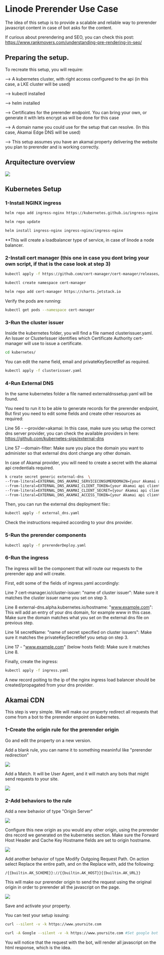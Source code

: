 # Linode Prerender Use Case

The idea of this setup is to provide a scalable and reliable way to prerender javascript content in case of bot asks for the content.

If curious about prerendering and SEO, you can check this post: https://www.rankmovers.com/understanding-pre-rendering-in-seo/

## Preparing the setup.

To recreate this setup, you will require:

--> A kubernetes cluster, with right access configured to the api (in this case, a LKE cluster will be used)  

--> kubectl installed  

--> helm installed

--> Certificates for the prerender endpoint. You can bring your own, or generate it with lets encrypt as will be done for this case

--> A domain name you could use for the setup that can resolve. (In this case, Akamai Edge DNS will be used)

--> This setup assumes you have an akamai property delivering the website you plan to prerender and is working correctly.


## Arquitecture overview


![](imgs/prerender.png)

## Kubernetes Setup

### 1-Install NGINX ingress


```bash
helm repo add ingress-nginx https://kubernetes.github.io/ingress-nginx
```

```bash
helm repo update
```

```bash
helm install ingress-nginx ingress-nginx/ingress-nginx
```

**This will create a loadbalancer type of service, in case of linode a node balancer.

### 2-Install cert manager (this one in case you dont bring your own script, if that is the case look at step 3)

```bash
kubectl apply -f https://github.com/cert-manager/cert-manager/releases/download/v1.8.0/cert-manager.crds.yaml
```

```bash
kubectl create namespace cert-manager
```

```bash
helm repo add cert-manager https://charts.jetstack.io
```

Verify the pods are running:

```bash
kubectl get pods --namespace cert-manager
```

### 3-Run the cluster issuer

Inside the kubernetes folder, you will find a file named clusterissuer.yaml. An Issuer or ClusterIssuer identifies which Certificate Authority cert-manager will use to issue a certificate.

```bash
cd kubernetes/
```

You can edit the name field, email and privateKeySecretRef as required.

```bash
kubectl apply -f clusterissuer.yaml
```

### 4-Run External DNS

In the same kubernetes folder a file named externaldnssetup.yaml will be found.

You need to run it to be able to generate records for the prerender endpoint, But first you need to edit some fields and create other resources as required:

Line 56 - --provider=akamai: In this case, make sure you setup the correct dns server provider, you can check the available providers in here: https://github.com/kubernetes-sigs/external-dns

Line 57 --domain-filter: Make sure you place the domain you want to administer so that external dns dont change any other domain.

In case of Akamai provider, you will need to create a secret with the akamai api credentials required.

```bash
k create secret generic external-dns  \
--from-literal=EXTERNAL_DNS_AKAMAI_SERVICECONSUMERDOMAIN={your Akamai api domain name}  \
--from-literal=EXTERNAL_DNS_AKAMAI_CLIENT_TOKEN={your Akamai api client token}  \
--from-literal=EXTERNAL_DNS_AKAMAI_CLIENT_SECRET={your Akamai api client secret}  \
--from-literal=EXTERNAL_DNS_AKAMAI_ACCESS_TOKEN={your Akamai api client access token} --dry-run=client -o yaml > externa_dns.yaml
```

Then, you can run the external dns deployment file::

```bash
kubectl apply -f external_dns.yaml
```

Check the instructions required according to your dns provider.  


### 5-Run the prerender components

```bash
kubectl apply -f prerenderDeploy.yaml
```

### 6-Run the ingress

The ingress will be the component that will route our requests to the prerender app and will create.

First, edit some of the fields of ingress.yaml accordingly:

Line 7 cert-manager.io/cluster-issuer: "name of cluster issuer": Make sure it matches the cluster issuer name you set on step 3.

Line 8 external-dns.alpha.kubernetes.io/hostname: "www.example.com": This will add an entry of your dns domain, for example www in this case. Make sure the domain matches what you set on the external dns file on previous step.

Line 14 secretName: "name of secret specified on cluster issuers": Make sure it matches the privateKeySecretRef you setup on step 3. 

Line 17 - "www.example.com" (below hosts field): Make sure it matches Line 8.

Finally, create the ingress:


```bash
kubectl apply -f ingress.yaml
```

A new record poiting to the ip of the nginx ingress load balancer should be created/propagated from your dns provider.

## Akamai CDN

This step is very simple. We will make our property redirect all requests that come from a bot to the prerender enpoint on kubernetes.


### 1-Create the origin rule for the prerender origin

Go and edit the property on a new version.

Add a blank rule, you can name it to something meaninful like "prerender redirection"

![](imgs/cdn1.jpg)

Add a Match. It will be User Agent, and it will match any bots that might send requests to your site.

![](imgs/cdn2.jpg)

### 2-Add behaviors to the rule

Add a new behavior of type "Origin Server"

![](imgs/cdn3.jpg)

Configure this new origin as you would any other origin, using the prerender dns record we generated on the kubernetes section. Make sure the Forward Host Header and Cache Key Hostname fields are set to origin hostname.

![](imgs/cdn4.jpg)

Add another behavior of type Modify Outgoing Request Path. On action select Replace the entire path, and on the Replace with, add the following:
```
/{{builtin.AK_SCHEME}}://{{builtin.AK_HOST}}{{builtin.AK_URL}}
```
This will make our prerender origin to send the request using the original origin in order to prerender all the javascript on the page.

![](imgs/cdn5.jpg)

Save and activate your property.

You can test your setup issuing:

```bash
curl --silent -v -k https://www.yoursite.com
```

```bash
curl -A Google --silent -v -k https://www.yoursite.com #Set google bot as user agent
```

You will notice that the request with the bot, will render all javascript on the html response, which is the idea.







